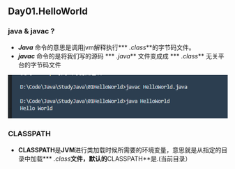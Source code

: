 ## Day01.HelloWorld

### java & javac ?

- ***Java*** 命令的意思是调用jvm解释执行*** *.class***的字节码文件。
- ***javac***  命令的是将我们写的源码 *** *.java*** 文件变成成 *** *.class*** 无关平台的字节码文件

![](img\20210325201611.png)

### CLASSPATH

- **CLASSPATH**是**JVM**进行类加载时候所需要的环境变量，意思就是从指定的目录中加载*** *.class***文件，默认的**CLASSPATH**是.(当前目录）



